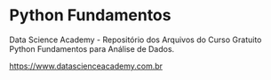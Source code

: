 # Python Fundamentos

Data Science Academy - Repositório dos Arquivos do Curso Gratuito Python Fundamentos para Análise de Dados.

<https://www.datascienceacademy.com.br>
